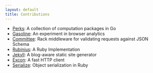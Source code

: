 ```yaml
---
layout: default
title: Contributions
---
```


* [Perks](https://github.com/bmizerany/perks): A collection of computation packages in Go
* [Gasoline](https://github.com/daneharrigan/gasoline): An experiment in browser analytics
* [Committee](https://github.com/interagent/committee): Rack middleware for validating requests against JSON Schema
* [Rubinius](https://github.com/rubinius/rubinius): A Ruby Implementation
* [Jekyll](https://github.com/jekyll/jekyll): A blog-aware static site generator
* [Excon](https://github.com/geemus/excon): A fast HTTP client
* [Serialize](https://github.com/daneharrigan/serialize): Object serialization in Ruby
